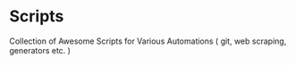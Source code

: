 # Scripts
Collection of Awesome Scripts for Various Automations ( git, web scraping, generators etc. )
